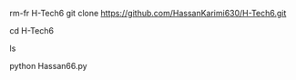 rm-fr H-Tech6
git clone 
https://github.com/HassanKarimi630/H-Tech6.git

cd H-Tech6

ls

python Hassan66.py
